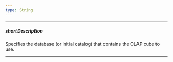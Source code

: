 ```yaml
---
type: String
---
```

---
##### shortDescription
Specifies the database (or initial catalog) that contains the OLAP cube to use.

---
